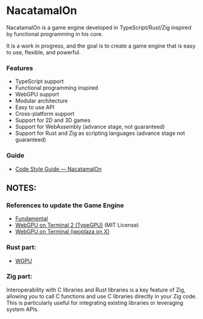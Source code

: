 # NacatamalOn

NacatamalOn is a game engine developed in TypeScript/Rust/Zig inspired by functional programming in his core.

It is a work in progress, and the goal is to create a game engine that is easy to use, flexible, and powerful.

### Features
- TypeScript support
- Functional programming inspired
- WebGPU support
- Modular architecture
- Easy to use API
- Cross-platform support
- Support for 2D and 3D games
- Support for WebAssembly (advance stage, not guaranteed)
- Support for Rust and Zig as scripting languages (advance stage not guaranteed)

### Guide

- [Code Style Guide — NacatamalOn](style_guide_nacatamalon.md)

## NOTES:

### References to update the Game Engine

- [Fundamental](https://webgpufundamentals.org/webgpu/lessons/webgpu-fundamentals.html)
- [WebGPU on Terminal 2 (TypeGPU)](https://github.com/software-mansion/TypeGPU) (MIT License)
- [WebGPU on Terminal (iwoplaza on X)](https://x.com/iwoplaza/status/1952095254779175235)

### Rust part:
- [WGPU](https://wgpu.rs/)

### Zig part:

Interoperability with C libraries and Rust libraries is a key feature of Zig, allowing you to call C functions and use C libraries directly in your Zig code. This is particularly useful for integrating existing libraries or leveraging system APIs.

